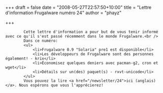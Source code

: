 
+++
draft = false
date = "2008-05-27T22:57:50+10:00"
title = "Lettre d'information Frugalware numéro 24"
author = "phayz"

+++

            Cette lettre d'information a pour but de vous tenir informé avec ce qu'il s'est passé récemment dans le monde Frugalware.<br />
            Dans ce numéro:
            <ul>
                <li>Frugalware 0.9 "Solaria" pre1 est disponible</li>
                <li>Les développeurs de Frugalware sont des personnes également! - krix</li>
                <li>Économisez quelques deniers avec pacman-g2, cron et wget</li>
                <li>Détails sur un(des) paquet(s) - rxvt-unicode</li>
            </ul>
            Vous pouvez la lire <a href="/newsletter/24">ici (anglais)</a>. Nous espérons que vous l'apprécierez!
            
        